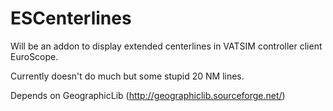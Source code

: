 # ESCenterlines
Will be an addon to display extended centerlines in VATSIM controller client EuroScope.

Currently doesn't do much but some stupid 20 NM lines.

Depends on GeographicLib (http://geographiclib.sourceforge.net/)
